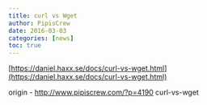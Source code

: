 ```yaml
---
title: curl vs Wget
author: PipisCrew
date: 2016-03-03
categories: [news]
toc: true
---
```


[https://daniel.haxx.se/docs/curl-vs-wget.html](https://daniel.haxx.se/docs/curl-vs-wget.html)

origin - http://www.pipiscrew.com/?p=4190 curl-vs-wget